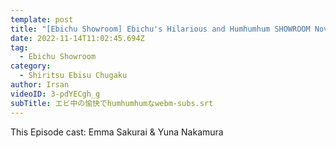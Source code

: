 ```yaml
---
template: post
title: "[Ebichu Showroom] Ebichu's Hilarious and Humhumhum SHOWROOM November 14, 2022"
date: 2022-11-14T11:02:45.694Z
tag:
  - Ebichu Showroom
category:
  - Shiritsu Ebisu Chugaku
author: Irsan
videoID: 3-pdYECgh_g
subTitle: エビ中の愉快でhumhumhumなwebm-subs.srt
---
```

This Episode cast: Emma Sakurai & Yuna Nakamura